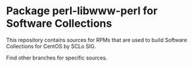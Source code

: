 # Package perl-libwww-perl for Software Collections

This repository contains sources for RPMs that are used
to build Software Collections for CentOS by SCLo SIG.

Find other branches for specific sources.
